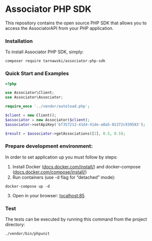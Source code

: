 Associator PHP SDK
==================
This repository contains the open source PHP SDK that allows you to access the AssociatorAPI from your PHP application.

### Installation

To install Associator PHP SDK, simply:
```
composer require tarnawski/associator-php-sdk
```

### Quick Start and Examples
```php
<?php

use Associator\Client;
use Associator\Associator;

require_once '../vendor/autoload.php';

$client = new Client();
$associator = new Associator($client);
$associator->setApiKey('bf357212-41d4-41de-a0a5-01372c939583');

$result = $associator->getAssociations([2], 0.5, 0.5);
```

### Prepare development environment:
In order to set application up you must follow by steps:
1. Install Docker ([docs.docker.com/install/](https://docs.docker.com/install/)) and docker-compose ([docs.docker.com/compose/install/](https://docs.docker.com/compose/install/))
2. Run containers (use -d flag for “detached” mode):
```text
docker-compose up -d
```
3. Open in your browser: [localhost:85](localhost:85)

### Test
The tests can be executed by running this command from the project directory:
```bash
./vendor/bin/phpunit
```